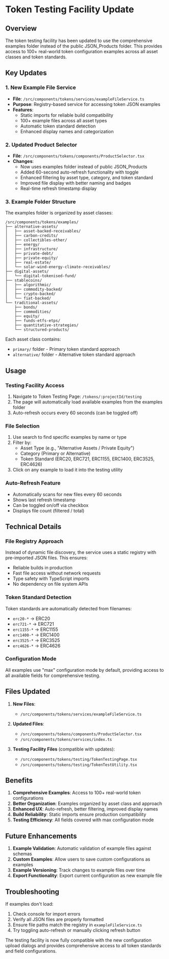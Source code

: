 # Token Testing Facility Update

## Overview

The token testing facility has been updated to use the comprehensive examples folder instead of the public JSON_Products folder. This provides access to 100+ real-world token configuration examples across all asset classes and token standards.

## Key Updates

### 1. New Example File Service
- **File**: `/src/components/tokens/services/exampleFileService.ts`
- **Purpose**: Registry-based service for accessing token JSON examples
- **Features**: 
  - Static imports for reliable build compatibility
  - 100+ example files across all asset types
  - Automatic token standard detection
  - Enhanced display names and categorization

### 2. Updated Product Selector
- **File**: `/src/components/tokens/components/ProductSelector.tsx`
- **Changes**:
  - Now uses examples folder instead of public JSON_Products
  - Added 60-second auto-refresh functionality with toggle
  - Enhanced filtering by asset type, category, and token standard
  - Improved file display with better naming and badges
  - Real-time refresh timestamp display

### 3. Example Folder Structure
The examples folder is organized by asset classes:

```
/src/components/tokens/examples/
├── alternative-assets/
│   ├── asset-backed-receivables/
│   ├── carbon-credits/
│   ├── collectibles-other/
│   ├── energy/
│   ├── infrastructure/
│   ├── private-debt/
│   ├── private-equity/
│   ├── real-estate/
│   └── solar-wind-energy-climate-receivables/
├── digital-assets/
│   └── digital-tokenised-fund/
├── stablecoins/
│   ├── algorithmic/
│   ├── commodity-backed/
│   ├── crypto-backed/
│   └── fiat-backed/
└── traditional-assets/
    ├── bonds/
    ├── commodities/
    ├── equity/
    ├── funds-etfs-etps/
    ├── quantitative-strategies/
    └── structured-products/
```

Each asset class contains:
- `primary/` folder - Primary token standard approach
- `alternative/` folder - Alternative token standard approach

## Usage

### Testing Facility Access
1. Navigate to Token Testing Page: `/tokens/:projectId/testing`
2. The page will automatically load available examples from the examples folder
3. Auto-refresh occurs every 60 seconds (can be toggled off)

### File Selection
1. Use search to find specific examples by name or type
2. Filter by:
   - Asset Type (e.g., "Alternative Assets / Private Equity")
   - Category (Primary or Alternative)
   - Token Standard (ERC20, ERC721, ERC1155, ERC1400, ERC3525, ERC4626)
3. Click on any example to load it into the testing utility

### Auto-Refresh Feature
- Automatically scans for new files every 60 seconds
- Shows last refresh timestamp
- Can be toggled on/off via checkbox
- Displays file count (filtered / total)

## Technical Details

### File Registry Approach
Instead of dynamic file discovery, the service uses a static registry with pre-imported JSON files. This ensures:
- Reliable builds in production
- Fast file access without network requests
- Type safety with TypeScript imports
- No dependency on file system APIs

### Token Standard Detection
Token standards are automatically detected from filenames:
- `erc20-*` → ERC20
- `erc721-*` → ERC721  
- `erc1155-*` → ERC1155
- `erc1400-*` → ERC1400
- `erc3525-*` → ERC3525
- `erc4626-*` → ERC4626

### Configuration Mode
All examples use "max" configuration mode by default, providing access to all available fields for comprehensive testing.

## Files Updated

1. **New Files**:
   - `/src/components/tokens/services/exampleFileService.ts`

2. **Updated Files**:
   - `/src/components/tokens/components/ProductSelector.tsx`
   - `/src/components/tokens/services/index.ts`

3. **Testing Facility Files** (compatible with updates):
   - `/src/components/tokens/testing/TokenTestingPage.tsx`
   - `/src/components/tokens/testing/TokenTestUtility.tsx`

## Benefits

1. **Comprehensive Examples**: Access to 100+ real-world token configurations
2. **Better Organization**: Examples organized by asset class and approach
3. **Enhanced UX**: Auto-refresh, better filtering, improved display names
4. **Build Reliability**: Static imports ensure production compatibility
5. **Testing Efficiency**: All fields covered with max configuration mode

## Future Enhancements

1. **Example Validation**: Automatic validation of example files against schemas
2. **Custom Examples**: Allow users to save custom configurations as examples
3. **Example Versioning**: Track changes to example files over time
4. **Export Functionality**: Export current configuration as new example file

## Troubleshooting

If examples don't load:
1. Check console for import errors
2. Verify all JSON files are properly formatted
3. Ensure file paths match the registry in `exampleFileService.ts`
4. Try toggling auto-refresh or manually clicking refresh button

The testing facility is now fully compatible with the new configuration upload dialogs and provides comprehensive access to all token standards and field configurations.
